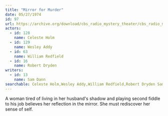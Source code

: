 ```yaml
---
title: "Mirror for Murder"
date: 05/27/1974
id: 97
url: https://archive.org/download/cbs_radio_mystery_theater/cbs_radio_mystery_theater-0051-0100.zip/cbs_radio_mystery_theater-0051-0100%2Fcbsrmt_0097_mirror_for_murder.mp3
actors:  
  - id: 128
    name: Celeste Holm  
  - id: 129
    name: Wesley Addy  
  - id: 63
    name: William Redfield  
  - id: 16
    name: Robert Dryden
writers:  
  - id: 13
    name: Sam Dann
searchable: Celeste Holm,Wesley Addy,William Redfield,Robert Dryden Sam Dann
---
```

A woman tired of living in her husband's shadow and playing second fiddle to his job believes her reflection in the mirror. She must rediscover her sense of self.